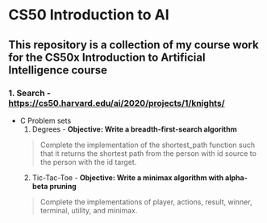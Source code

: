 # CS50 Introduction to AI
## This repository is a collection of my course work for the CS50x Introduction to Artificial Intelligence course

### 1. Search - https://cs50.harvard.edu/ai/2020/projects/1/knights/
  
  - C Problem sets
    1. Degrees - **Objective: Write a breadth-first-search algorithm**  
    > Complete the implementation of the shortest_path function such that it returns the shortest path from the person with id source to the person with the id target.
    2. Tic-Tac-Toe - **Objective: Write a minimax algorithm with alpha-beta pruning**  
    > Complete the implementations of player, actions, result, winner, terminal, utility, and minimax.
